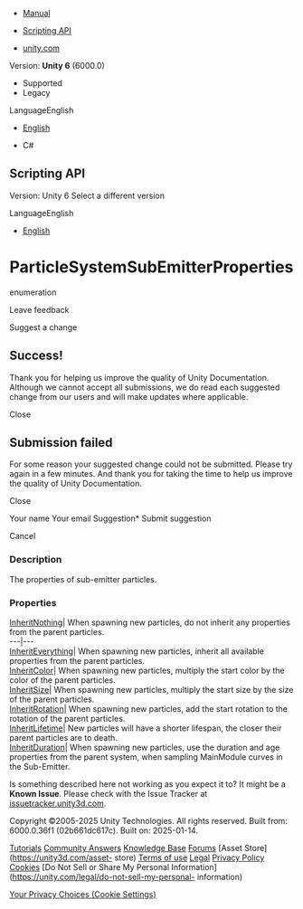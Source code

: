 [ ]()

  * [Manual](../Manual/index.html)
  * [Scripting API](../ScriptReference/index.html)

  * [unity.com](https://unity.com/)

Version: **Unity 6** (6000.0)

  * Supported
  * Legacy

LanguageEnglish

  * [English]()

  * C#

[ ](https://docs.unity3d.com)

## Scripting API

Version: Unity 6 Select a different version

LanguageEnglish

  * [English]()

# ParticleSystemSubEmitterProperties

enumeration

Leave feedback

Suggest a change

## Success!

Thank you for helping us improve the quality of Unity Documentation. Although
we cannot accept all submissions, we do read each suggested change from our
users and will make updates where applicable.

Close

## Submission failed

For some reason your suggested change could not be submitted. Please <a>try
again</a> in a few minutes. And thank you for taking the time to help us
improve the quality of Unity Documentation.

Close

Your name Your email Suggestion* Submit suggestion

Cancel

[ ]()

### Description

The properties of sub-emitter particles.

### Properties

[InheritNothing](ParticleSystemSubEmitterProperties.InheritNothing.html)| When
spawning new particles, do not inherit any properties from the parent
particles.  
---|---  
[InheritEverything](ParticleSystemSubEmitterProperties.InheritEverything.html)|
When spawning new particles, inherit all available properties from the parent
particles.  
[InheritColor](ParticleSystemSubEmitterProperties.InheritColor.html)| When
spawning new particles, multiply the start color by the color of the parent
particles.  
[InheritSize](ParticleSystemSubEmitterProperties.InheritSize.html)| When
spawning new particles, multiply the start size by the size of the parent
particles.  
[InheritRotation](ParticleSystemSubEmitterProperties.InheritRotation.html)|
When spawning new particles, add the start rotation to the rotation of the
parent particles.  
[InheritLifetime](ParticleSystemSubEmitterProperties.InheritLifetime.html)|
New particles will have a shorter lifespan, the closer their parent particles
are to death.  
[InheritDuration](ParticleSystemSubEmitterProperties.InheritDuration.html)|
When spawning new particles, use the duration and age properties from the
parent system, when sampling MainModule curves in the Sub-Emitter.  
  
Is something described here not working as you expect it to? It might be a
**Known Issue**. Please check with the Issue Tracker at
[issuetracker.unity3d.com](https://issuetracker.unity3d.com).

Copyright ©2005-2025 Unity Technologies. All rights reserved. Built from:
6000.0.36f1 (02b661dc617c). Built on: 2025-01-14.

[Tutorials](https://unity3d.com/learn) [Community
Answers](https://answers.unity3d.com) [Knowledge
Base](https://support.unity3d.com/hc/en-us)
[Forums](https://forum.unity3d.com) [Asset Store](https://unity3d.com/asset-
store) [Terms of use](https://docs.unity3d.com/Manual/TermsOfUse.html)
[Legal](https://unity.com/legal) [Privacy
Policy](https://unity.com/legal/privacy-policy)
[Cookies](https://unity.com/legal/cookie-policy) [Do Not Sell or Share My
Personal Information](https://unity.com/legal/do-not-sell-my-personal-
information)

[Your Privacy Choices (Cookie Settings)](javascript:void\(0\);)

